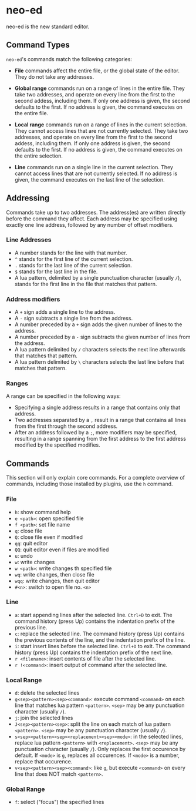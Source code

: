 # neo-ed

neo-ed is the new standard editor.

## Command Types

`neo-ed`'s commands match the following categories:

- **File** commands affect the entire file, or the global state of the editor.
  They do not take any addresses.

- **Global range** commands run on a range of lines in the entire file.
  They take two addresses, and operate on every line from the first to the second addess, including them.
  If only one address is given, the second defaults to the first.
  If no address is given, the command executes on the entire file.

- **Local range** commands run on a range of lines in the current selection.
  They cannot access lines that are not currently selected.
  They take two addresses, and operate on every line from the first to the second addess, including them.
  If only one address is given, the second defaults to the first.
  If no address is given, the command executes on the entire selection.

- **Line** commands run on a single line in the current selection.
  They cannot access lines that are not currently selected.
  If no address is given, the command executes on the last line of the selection.

## Addressing

Commands take up to two addresses.
The address(es) are written directly before the command they affect.
Each address may be specified using exactly one line address, followed by any number of offset modifiers.

### Line Addresses

- A number stands for the line with that number.
- `^` stands for the first line of the current selection.
- `.` stands for the last line of the current selection.
- `$` stands for the last line in the file.
- A lua pattern, delimited by a single punctuation character (usually `/`), stands for the first line in the file that matches that pattern.

### Address modifiers

- A `+` sign adds a single line to the address.
- A `-` sign subtracts a single line from the address.
- A number preceded by a `+` sign adds the given number of lines to the address.
- A number preceded by a `-` sign subtracts the given number of lines from the address.
- A lua pattern delimited by `/` characters selects the next line afterwards that matches that pattern.
- A lua pattern delimited by `\` characters selects the last line before that matches that pattern.

### Ranges

A range can be specified in the following ways:

- Specifying a single address results in a range that contains only that address.
- Two addresses separated by a `,` result in a range that contains all lines from the first through the second address.
- After an address followed by a `;`, more modifiers may be specified, resulting in a range spanning from the first address to the first address modified by the specified modifies.

## Commands

This section will only explain core commands.
For a complete overview of commands, including those installed by plugins, use the `h` command.

### File

- `h`: show command help
- `e <path>`: open specified file
- `f <path>`: set file name
- `q`: close file
- `Q`: close file even if modified
- `qq`: quit editor
- `QQ`: quit editor even if files are modified
- `u`: undo
- `w`: write changes
- `w <path>`: write changes th specified file
- `wq`: write changes, then close file
- `wqq`: write changes, then quit editor
- `#<n>`: switch to open file no. `<n>`

### Line

- `a`: start appending lines after the selected line.
  `Ctrl+D` to exit.
  The command history (press Up) contains the indentation prefix of the previous line.
- `c`: replace the selected line.
  The command history (press Up) contains the previous contents of the line, and the indentation prefix of the line.
- `i`: start insert lines before the selected line.
  `Ctrl+D` to exit.
  The command history (press Up) contains the indentation prefix of the next line.
- `r <filename>`: insert contents of file after the selected line.
- `r !<command>`: insert output of command after the selected line.

### Local Range

- `d`: delete the selected lines
- `g<sep><pattern><sep><command>`: execute command `<command>` on each line that matches lua pattern `<pattern>`.
  `<sep>` may be any punctuation character (usually `/`).
- `j`: join the selected lines
- `J<sep><pattern><sep>`: split the line on each match of lua pattern `<pattern>`.
  `<sep>` may be any punctuation character (usually `/`).
- `s<sep><pattern><sep><replacement><sep><mode>`: in the selected lines, replace lua pattern `<pattern>` with `<replacement>`.
  `<sep>` may be any punctuation character (usually `/`).
  Only replaces the first occurence by default.
  If `<mode>` is `g`, replaces all occurences.
  If `<mode>` is a number, replace that occurence.
- `v<sep><pattern><sep><command>`: like `g`, but execute `<command>` on every line that does NOT match `<pattern>`.

### Global Range

- `f`: select ("focus") the specified lines
